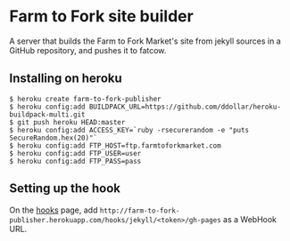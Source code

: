 # Farm to Fork site builder

A server that builds the Farm to Fork Market's site
from jekyll sources in a GitHub repository, and pushes
it to fatcow.

## Installing on heroku

```
$ heroku create farm-to-fork-publisher
$ heroku config:add BUILDPACK_URL=https://github.com/ddollar/heroku-buildpack-multi.git
$ git push heroku HEAD:master
$ heroku config:add ACCESS_KEY=`ruby -rsecurerandom -e "puts SecureRandom.hex(20)"`
$ heroku config:add FTP_HOST=ftp.farmtoforkmarket.com
$ heroku config:add FTP_USER=user
$ heroku config:add FTP_PASS=pass
```

## Setting up the hook

On the [hooks](https://github.com/farmingengineers/f2f/settings/hooks) page,
add `http://farm-to-fork-publisher.herokuapp.com/hooks/jekyll/<token>/gh-pages`
as a WebHook URL.
